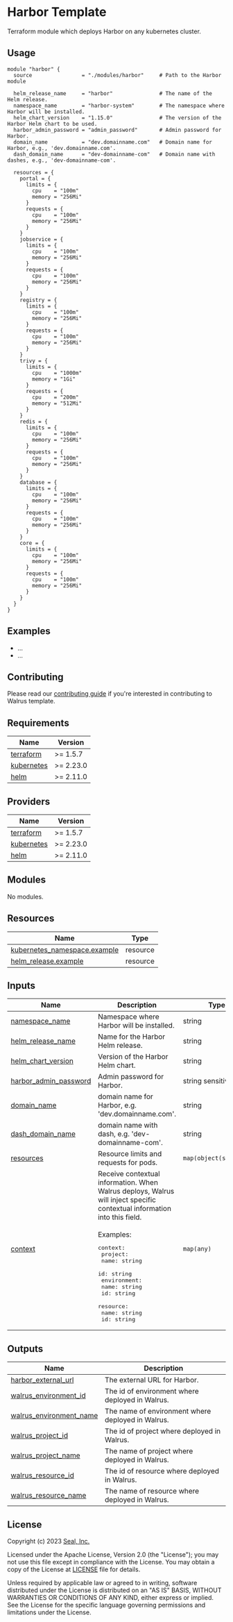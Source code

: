 # Harbor Template

Terraform module which deploys Harbor on any kubernetes cluster.

## Usage

```hcl
module "harbor" {
  source                = "./modules/harbor"     # Path to the Harbor module

  helm_release_name     = "harbor"               # The name of the Helm release.
  namespace_name        = "harbor-system"        # The namespace where Harbor will be installed.
  helm_chart_version    = "1.15.0"               # The version of the Harbor Helm chart to be used.
  harbor_admin_password = "admin_password"       # Admin password for Harbor.
  domain_name           = "dev.domainname.com"   # Domain name for Harbor, e.g., 'dev.domainname.com'.
  dash_domain_name      = "dev-domainname-com"   # Domain name with dashes, e.g., 'dev-domainname-com'.

  resources = {
    portal = {
      limits = {
        cpu    = "100m"
        memory = "256Mi"
      }
      requests = {
        cpu    = "100m"
        memory = "256Mi"
      }
    }
    jobservice = {
      limits = {
        cpu    = "100m"
        memory = "256Mi"
      }
      requests = {
        cpu    = "100m"
        memory = "256Mi"
      }
    }
    registry = {
      limits = {
        cpu    = "100m"
        memory = "256Mi"
      }
      requests = {
        cpu    = "100m"
        memory = "256Mi"
      }
    }
    trivy = {
      limits = {
        cpu    = "1000m"
        memory = "1Gi"
      }
      requests = {
        cpu    = "200m"
        memory = "512Mi"
      }
    }
    redis = {
      limits = {
        cpu    = "100m"
        memory = "256Mi"
      }
      requests = {
        cpu    = "100m"
        memory = "256Mi"
      }
    }
    database = {
      limits = {
        cpu    = "100m"
        memory = "256Mi"
      }
      requests = {
        cpu    = "100m"
        memory = "256Mi"
      }
    }
    core = {
      limits = {
        cpu    = "100m"
        memory = "256Mi"
      }
      requests = {
        cpu    = "100m"
        memory = "256Mi"
      }
    }
  }
}
```

## Examples

- ...
- ...

## Contributing
 
Please read our [contributing guide](./docs/CONTRIBUTING.md) if you're interested in contributing to Walrus template.

<!-- BEGIN_TF_DOCS -->
## Requirements

| Name | Version |
|------|---------|
| <a name="requirement_terraform"></a> [terraform](#requirement\_terraform) | >= 1.5.7 |
| <a name="requirement_kubernetes"></a> [kubernetes](#requirement\_kubernetes) | >= 2.23.0 |
| <a name="requirement_helm"></a> [helm](#requirement\_helm) | >= 2.11.0 |

## Providers

| Name | Version |
|------|---------|
| <a name="provider_terraform"></a> [terraform](#provider\_terraform) | >= 1.5.7 |
| <a name="provider_kubernetes"></a> [kubernetes](#provider\_kubernetes) | >= 2.23.0 |
| <a name="provider_helm"></a> [helm](#provider\_helm) | >= 2.11.0 |

## Modules

No modules.

## Resources

| Name | Type |
|------|------|
| [kubernetes_namespace.example](https://registry.terraform.io/providers/hashicorp/kubernetes/latest/docs/resources/namespace) | resource |
| [helm_release.example](https://registry.terraform.io/providers/hashicorp/helm/latest/docs/resources/release) | resource |

## Inputs

| Name | Description | Type | Default | Required |
|------|-------------|------|---------|:--------:|
| <a name="input_namespace_name"></a> [namespace_name](#input_namespace_name) | Namespace where Harbor will be installed. | string | "harbor-system" | no |
| <a name="input_helm_release_name"></a> [helm_release_name](#input_helm_release_name) | Name for the Harbor Helm release. | string | "harbor" | no |
| <a name="input_helm_chart_version"></a> [helm_chart_version](#input_helm_chart_version) | Version of the Harbor Helm chart. | string | "1.15.0" | no |
| <a name="input_harbor_admin_password"></a> [harbor_admin_password](#input_harbor_admin_password) | Admin password for Harbor. | string sensitive | no | yes |
| <a name="input_domain_name"></a> [domain_name](#input_helm_domain_name) | domain name for Harbor, e.g. 'dev.domainname.com'. | string | no | yes |
| <a name="input_dash_domain_name"></a> [dash_domain_name](#input_dash_domain_name) | domain name with dash, e.g. 'dev-domainname-com'. | string | no | yes |
| <a name="input_resources"></a> [resources](#input_resources) | Resource limits and requests for pods. | `map(object(string))` | `"See example"` | no |
| <a name="input_context"></a> [context](#input\_context) | Receive contextual information. When Walrus deploys, Walrus will inject specific contextual information into this field.<br><br>Examples:<pre>context:<br>  project:<br>    name: string<br>    id: string<br>  environment:<br>    name: string<br>    id: string<br>  resource:<br>    name: string<br>    id: string</pre> | `map(any)` | `{}` | no |

## Outputs

| Name | Description |
|------|-------------|
| <a name="output_harbor_external_url"></a> [harbor\_external\_url](#output\_harbor\_external\_url) | The external URL for Harbor. |
| <a name="output_walrus_environment_id"></a> [walrus\_environment\_id](#output\_walrus\_environment\_id) | The id of environment where deployed in Walrus. |
| <a name="output_walrus_environment_name"></a> [walrus\_environment\_name](#output\_walrus\_environment\_name) | The name of environment where deployed in Walrus. |
| <a name="output_walrus_project_id"></a> [walrus\_project\_id](#output\_walrus\_project\_id) | The id of project where deployed in Walrus. |
| <a name="output_walrus_project_name"></a> [walrus\_project\_name](#output\_walrus\_project\_name) | The name of project where deployed in Walrus. |
| <a name="output_walrus_resource_id"></a> [walrus\_resource\_id](#output\_walrus\_resource\_id) | The id of resource where deployed in Walrus. |
| <a name="output_walrus_resource_name"></a> [walrus\_resource\_name](#output\_walrus\_resource\_name) | The name of resource where deployed in Walrus. |
<!-- END_TF_DOCS -->

## License

Copyright (c) 2023 [Seal, Inc.](https://seal.io)

Licensed under the Apache License, Version 2.0 (the "License");
you may not use this file except in compliance with the License.
You may obtain a copy of the License at [LICENSE](./LICENSE) file for details.

Unless required by applicable law or agreed to in writing, software
distributed under the License is distributed on an "AS IS" BASIS,
WITHOUT WARRANTIES OR CONDITIONS OF ANY KIND, either express or implied.
See the License for the specific language governing permissions and
limitations under the License.
